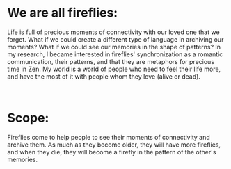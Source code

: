 # We are all fireflies:
Life is full of precious moments of connectivity with our loved one that we forget. What if we could create a different type of language in archiving our moments? What if we could see our memories in the shape of patterns? In my research, I became interested in fireflies' synchronization as a romantic communication, their patterns, and that they are metaphors for precious time in Zen. My world is a world of people who need to feel their life more, and have the most of it with people whom they love (alive or dead).

<br>

# Scope:
 Fireflies come to help people to see their moments of connectivity and archive them. As much as they become older, they will have more fireflies, and when they die, they will become a firefly in the pattern of the other's memories. 
